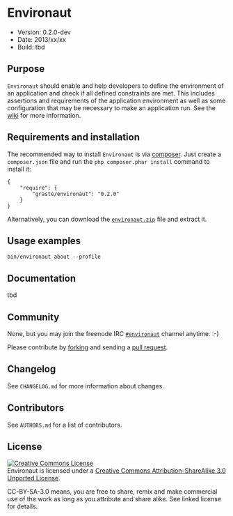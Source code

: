 # Environaut

* Version: 0.2.0-dev
* Date: 2013/xx/xx
* Build: tbd

## Purpose

`Environaut` should enable and help developers to define the environment of an application and check if all defined constraints are met. This includes assertions and requirements of the application environment as well as some configuration that may be necessary to make an application run. See the [wiki](https://github.com/graste/environaut/wiki) for more information.

## Requirements and installation

The recommended way to install `Environaut` is via [composer](http://getcomposer.org). Just create a `composer.json` file and run the `php composer.phar install` command to install it:

    {
        "require": {
            "graste/environaut": "0.2.0"
        }
    }

Alternatively, you can download the [`environaut.zip`][1] file and extract it.

## Usage examples

    bin/environaut about --profile

## Documentation

tbd

## Community

None, but you may join the freenode IRC [`#environaut`](irc://irc.freenode.org/environaut) channel anytime. :-)

Please contribute by [forking](http://help.github.com/forking/) and sending a [pull request](http://help.github.com/pull-requests/).

## Changelog

See `CHANGELOG.md` for more information about changes.

## Contributors

See `AUTHORS.md` for a list of contributors.

## License

<a rel="license" href="http://creativecommons.org/licenses/by-sa/3.0/deed.en_US"><img alt="Creative Commons License" style="border-width:0" src="http://i.creativecommons.org/l/by-sa/3.0/88x31.png" /></a><br /><span xmlns:dct="http://purl.org/dc/terms/" property="dct:title">Environaut</span> is licensed under a <a rel="license" href="http://creativecommons.org/licenses/by-sa/3.0/deed.en_US">Creative Commons Attribution-ShareAlike 3.0 Unported License</a>.

CC-BY-SA-3.0 means, you are free to share, remix and make commercial use of the work as long as you attribute and share alike. See linked license for details.

[1]: https://github.com/graste/environaut/archive/0.1.1.zip

